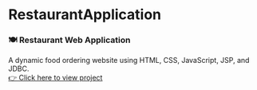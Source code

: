 # RestaurantApplication

### 🍽️ Restaurant Web Application  
A dynamic food ordering website using HTML, CSS, JavaScript, JSP, and JDBC.  
[👉 Click here to view project]((https://github.com/Basith-01/RestaurantApplication.git))
